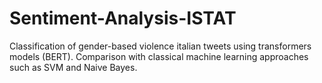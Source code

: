 # Sentiment-Analysis-ISTAT
Classification of gender-based violence italian tweets using transformers models (BERT). Comparison with classical machine learning approaches such as SVM and Naive Bayes.
